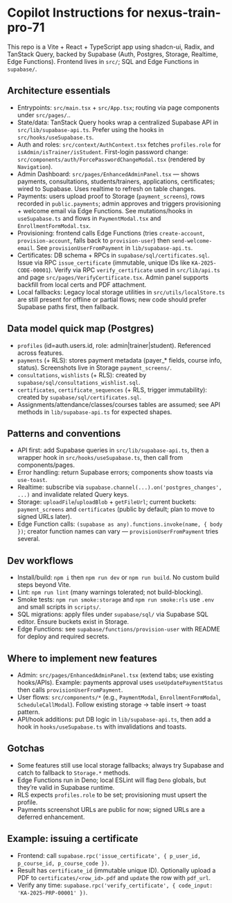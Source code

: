 # Copilot Instructions for nexus-train-pro-71

This repo is a Vite + React + TypeScript app using shadcn-ui, Radix, and TanStack Query, backed by Supabase (Auth, Postgres, Storage, Realtime, Edge Functions). Frontend lives in `src/`; SQL and Edge Functions in `supabase/`.

## Architecture essentials
- Entrypoints: `src/main.tsx` + `src/App.tsx`; routing via page components under `src/pages/`..
- State/data: TanStack Query hooks wrap a centralized Supabase API in `src/lib/supabase-api.ts`. Prefer using the hooks in `src/hooks/useSupabase.ts`.
- Auth and roles: `src/context/AuthContext.tsx` fetches `profiles.role` for `isAdmin/isTrainer/isStudent`. First-login password change: `src/components/auth/ForcePasswordChangeModal.tsx` (rendered by `Navigation`).
- Admin Dashboard: `src/pages/EnhancedAdminPanel.tsx` — shows payments, consultations, students/trainers, applications, certificates; wired to Supabase. Uses realtime to refresh on table changes.
- Payments: users upload proof to Storage (`payment_screens`), rows recorded in `public.payments`; admin approves and triggers provisioning + welcome email via Edge Functions. See mutations/hooks in `useSupabase.ts` and flows in `PaymentModal.tsx` and `EnrollmentFormModal.tsx`.
- Provisioning: frontend calls Edge Functions (tries `create-account`, `provision-account`, falls back to `provision-user`) then `send-welcome-email`. See `provisionUserFromPayment` in `lib/supabase-api.ts`.
- Certificates: DB schema + RPCs in `supabase/sql/certificates.sql`. Issue via RPC `issue_certificate` (immutable, unique IDs like `KA-2025-CODE-00001`). Verify via RPC `verify_certificate` used in `src/lib/api.ts` and page `src/pages/VerifyCertificate.tsx`. Admin panel supports backfill from local certs and PDF attachment.
- Local fallbacks: Legacy local storage utilities in `src/utils/localStore.ts` are still present for offline or partial flows; new code should prefer Supabase paths first, then fallback.

## Data model quick map (Postgres)
- `profiles` (id=auth.users.id, role: admin|trainer|student). Referenced across features.
- `payments` (+ RLS): stores payment metadata (payer_* fields, course info, status). Screenshots live in Storage `payment_screens/`.
- `consultations`, `wishlists` (+ RLS): created by `supabase/sql/consultations_wishlist.sql`.
- `certificates`, `certificate_sequences` (+ RLS, trigger immutability): created by `supabase/sql/certificates.sql`.
- Assignments/attendance/classes/courses tables are assumed; see API methods in `lib/supabase-api.ts` for expected shapes.

## Patterns and conventions
- API first: add Supabase queries in `src/lib/supabase-api.ts`, then a wrapper hook in `src/hooks/useSupabase.ts`, then call from components/pages.
- Error handling: return Supabase errors; components show toasts via `use-toast`.
- Realtime: subscribe via `supabase.channel(...).on('postgres_changes', ...)` and invalidate related Query keys.
- Storage: `uploadFile`/`uploadBlob` + `getFileUrl`; current buckets: `payment_screens` and `certificates` (public by default; plan to move to signed URLs later).
- Edge Function calls: `(supabase as any).functions.invoke(name, { body })`; creator function names can vary — `provisionUserFromPayment` tries several.

## Dev workflows
- Install/build: `npm i` then `npm run dev` or `npm run build`. No custom build steps beyond Vite.
- Lint: `npm run lint` (many warnings tolerated; not build-blocking).
- Smoke tests: `npm run smoke:storage` and `npm run smoke:rls` use `.env` and small scripts in `scripts/`.
- SQL migrations: apply files under `supabase/sql/` via Supabase SQL editor. Ensure buckets exist in Storage.
- Edge Functions: see `supabase/functions/provision-user` with README for deploy and required secrets.

## Where to implement new features
- Admin: `src/pages/EnhancedAdminPanel.tsx` (extend tabs; use existing hooks/APIs). Example: payments approval uses `useUpdatePaymentStatus` then calls `provisionUserFromPayment`.
- User flows: `src/components/*` (e.g., `PaymentModal`, `EnrollmentFormModal`, `ScheduleCallModal`). Follow existing storage → table insert → toast pattern.
- API/hook additions: put DB logic in `lib/supabase-api.ts`, then add a hook in `hooks/useSupabase.ts` with invalidations and toasts.

## Gotchas
- Some features still use local storage fallbacks; always try Supabase and catch to fallback to `Storage.*` methods.
- Edge Functions run in Deno; local ESLint will flag `Deno` globals, but they’re valid in Supabase runtime.
- RLS expects `profiles.role` to be set; provisioning must upsert the profile.
- Payments screenshot URLs are public for now; signed URLs are a deferred enhancement.

## Example: issuing a certificate
- Frontend: call `supabase.rpc('issue_certificate', { p_user_id, p_course_id, p_course_code })`.
- Result has `certificate_id` (immutable unique ID). Optionally upload a PDF to `certificates/<row_id>.pdf` and `update` the row with `pdf_url`.
- Verify any time: `supabase.rpc('verify_certificate', { code_input: 'KA-2025-PRP-00001' })`.
